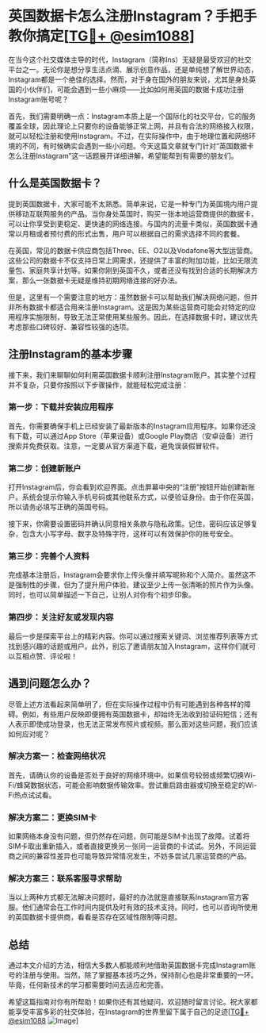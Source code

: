 # 英国数据卡怎么注册Instagram？手把手教你搞定[[TG💪+ @esim1088](https://t.me/s/esim1088)]

在当今这个社交媒体主导的时代，Instagram（简称Ins）无疑是最受欢迎的社交平台之一。无论你是想分享生活点滴、展示创意作品，还是单纯想了解世界动态，Instagram都是一个绝佳的选择。然而，对于身在国外的朋友来说，尤其是身处英国的小伙伴们，可能会遇到一些小麻烦——比如如何用英国的数据卡成功注册Instagram账号呢？

首先，我们需要明确一点：Instagram本质上是一个国际化的社交平台，它的服务覆盖全球，因此理论上只要你的设备能够正常上网，并且有合法的网络接入权限，就可以轻松注册和使用Instagram。不过，在实际操作中，由于地理位置和网络环境的不同，有时候确实会遇到一些小问题。今天这篇文章就专门针对“英国数据卡怎么注册Instagram”这一话题展开详细讲解，希望能帮到有需要的朋友们。

## 什么是英国数据卡？

提到英国数据卡，大家可能不太熟悉。简单来说，它是一种专门为英国境内用户提供移动互联网服务的产品。当你身处英国时，购买一张本地运营商提供的数据卡，可以让你享受到更稳定、更快速的网络连接。与国内的流量卡类似，英国数据卡通常以月租或者预付费的形式出售，用户可以根据自己的需求选择不同的套餐。

在英国，常见的数据卡供应商包括Three、EE、O2以及Vodafone等大型运营商。这些公司的数据卡不仅支持日常上网需求，还提供了丰富的附加功能，比如无限流量包、家庭共享计划等。如果你刚到英国不久，或者还没有找到合适的长期解决方案，那么一张数据卡无疑是维持初期网络连接的好办法。

但是，这里有一个需要注意的地方：虽然数据卡可以帮助我们解决网络问题，但并非所有数据卡都适合用来注册Instagram。这是因为某些运营商可能会对特定的应用程序实施限制，导致无法正常使用某些服务。因此，在选择数据卡时，建议优先考虑那些口碑较好、兼容性较强的选项。

## 注册Instagram的基本步骤

接下来，我们来聊聊如何利用英国数据卡顺利注册Instagram账户。其实整个过程并不复杂，只要你按照以下步骤操作，就能轻松完成注册：

### 第一步：下载并安装应用程序

首先，你需要确保手机上已经安装了最新版本的Instagram应用程序。如果你还没有下载，可以通过App Store（苹果设备）或Google Play商店（安卓设备）进行搜索并免费获取。注意，一定要从官方渠道下载，避免误装假冒软件。

### 第二步：创建新账户

打开Instagram后，你会看到欢迎界面。点击屏幕中央的“注册”按钮开始创建新账户。系统会提示你输入手机号码或其他联系方式，以便验证身份。由于你在英国，所以请务必填写正确的英国号码。

接下来，你需要设置密码并确认同意相关条款与隐私政策。记住，密码应该足够复杂，包含大小写字母、数字及特殊字符，这样可以有效保护你的账号安全。

### 第三步：完善个人资料

完成基本注册后，Instagram会要求你上传头像并填写昵称和个人简介。虽然这不是强制性的步骤，但为了提升用户体验，建议至少上传一张清晰的照片作为头像。同时，也可以简单描述一下自己，让别人对你有个初步印象。

### 第四步：关注好友或发现内容

最后一步是探索平台上的精彩内容。你可以通过搜索关键词、浏览推荐列表等方式找到感兴趣的话题或用户。此外，别忘了邀请朋友加入Instagram，这样你们就可以互相点赞、评论啦！

## 遇到问题怎么办？

尽管上述方法看起来简单明了，但在实际操作过程中仍有可能遇到各种各样的障碍。例如，有些用户反映即便拥有英国数据卡，却始终无法收到验证码短信；还有人表示即使成功登录，也无法正常发布照片或视频。那么面对这些问题，我们应该如何应对呢？

### 解决方案一：检查网络状况

首先，请确认你的设备是否处于良好的网络环境中。如果信号较弱或频繁切换Wi-Fi/蜂窝数据状态，可能会影响数据传输效率。尝试重启路由器或切换至稳定的Wi-Fi热点试试看。

### 解决方案二：更换SIM卡

如果网络本身没有问题，但仍然存在问题，则可能是SIM卡出现了故障。试着将SIM卡取出重新插入，或者直接更换另一张同一运营商的卡试试。另外，不同运营商之间的兼容性差异也可能导致异常情况发生，不妨多尝试几家运营商的产品。

### 解决方案三：联系客服寻求帮助

当以上两种方式都无法解决问题时，最好的办法就是直接联系Instagram官方客服。他们通常会在工作时间内提供及时有效的技术支持。同时，也可以咨询所使用的英国数据卡提供商，看看是否存在区域性限制等问题。

## 总结

通过本文介绍的方法，相信大多数人都能顺利地借助英国数据卡完成Instagram账号的注册与使用。当然，除了掌握基本技巧之外，保持耐心也是非常重要的一环。毕竟，任何新技术的学习都需要时间去适应和完善。

希望这篇指南对你有所帮助！如果你还有其他疑问，欢迎随时留言讨论。祝大家都能享受丰富多彩的社交体验，在Instagram的世界里留下属于自己的足迹[[TG💪+ @esim1088](https://t.me/s/esim1088) ![Image](https://i.postimg.cc/4NQfJmqS/Snipaste-2025-05-13-00-14-12.png)]